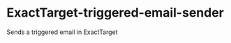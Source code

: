 ExactTarget-triggered-email-sender
==================================

Sends a triggered email in ExactTarget

